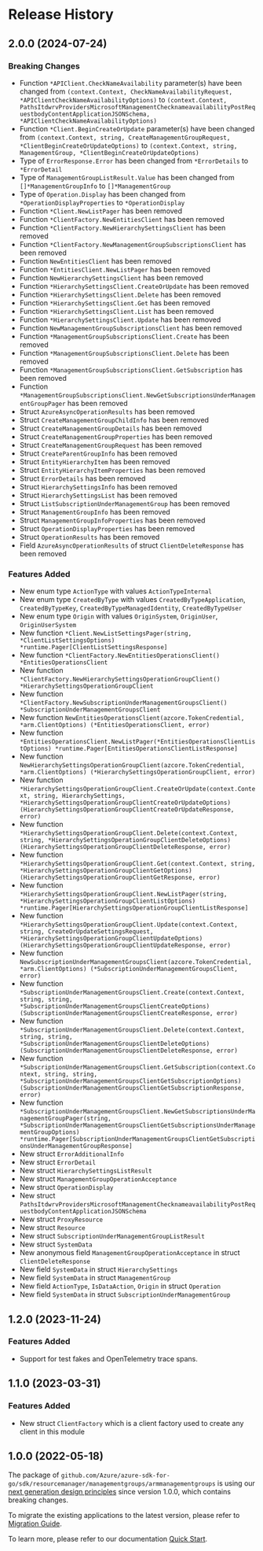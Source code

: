 # Release History

## 2.0.0 (2024-07-24)
### Breaking Changes

- Function `*APIClient.CheckNameAvailability` parameter(s) have been changed from `(context.Context, CheckNameAvailabilityRequest, *APIClientCheckNameAvailabilityOptions)` to `(context.Context, PathsItdwrvProvidersMicrosoftManagementChecknameavailabilityPostRequestbodyContentApplicationJSONSchema, *APIClientCheckNameAvailabilityOptions)`
- Function `*Client.BeginCreateOrUpdate` parameter(s) have been changed from `(context.Context, string, CreateManagementGroupRequest, *ClientBeginCreateOrUpdateOptions)` to `(context.Context, string, ManagementGroup, *ClientBeginCreateOrUpdateOptions)`
- Type of `ErrorResponse.Error` has been changed from `*ErrorDetails` to `*ErrorDetail`
- Type of `ManagementGroupListResult.Value` has been changed from `[]*ManagementGroupInfo` to `[]*ManagementGroup`
- Type of `Operation.Display` has been changed from `*OperationDisplayProperties` to `*OperationDisplay`
- Function `*Client.NewListPager` has been removed
- Function `*ClientFactory.NewEntitiesClient` has been removed
- Function `*ClientFactory.NewHierarchySettingsClient` has been removed
- Function `*ClientFactory.NewManagementGroupSubscriptionsClient` has been removed
- Function `NewEntitiesClient` has been removed
- Function `*EntitiesClient.NewListPager` has been removed
- Function `NewHierarchySettingsClient` has been removed
- Function `*HierarchySettingsClient.CreateOrUpdate` has been removed
- Function `*HierarchySettingsClient.Delete` has been removed
- Function `*HierarchySettingsClient.Get` has been removed
- Function `*HierarchySettingsClient.List` has been removed
- Function `*HierarchySettingsClient.Update` has been removed
- Function `NewManagementGroupSubscriptionsClient` has been removed
- Function `*ManagementGroupSubscriptionsClient.Create` has been removed
- Function `*ManagementGroupSubscriptionsClient.Delete` has been removed
- Function `*ManagementGroupSubscriptionsClient.GetSubscription` has been removed
- Function `*ManagementGroupSubscriptionsClient.NewGetSubscriptionsUnderManagementGroupPager` has been removed
- Struct `AzureAsyncOperationResults` has been removed
- Struct `CreateManagementGroupChildInfo` has been removed
- Struct `CreateManagementGroupDetails` has been removed
- Struct `CreateManagementGroupProperties` has been removed
- Struct `CreateManagementGroupRequest` has been removed
- Struct `CreateParentGroupInfo` has been removed
- Struct `EntityHierarchyItem` has been removed
- Struct `EntityHierarchyItemProperties` has been removed
- Struct `ErrorDetails` has been removed
- Struct `HierarchySettingsInfo` has been removed
- Struct `HierarchySettingsList` has been removed
- Struct `ListSubscriptionUnderManagementGroup` has been removed
- Struct `ManagementGroupInfo` has been removed
- Struct `ManagementGroupInfoProperties` has been removed
- Struct `OperationDisplayProperties` has been removed
- Struct `OperationResults` has been removed
- Field `AzureAsyncOperationResults` of struct `ClientDeleteResponse` has been removed

### Features Added

- New enum type `ActionType` with values `ActionTypeInternal`
- New enum type `CreatedByType` with values `CreatedByTypeApplication`, `CreatedByTypeKey`, `CreatedByTypeManagedIdentity`, `CreatedByTypeUser`
- New enum type `Origin` with values `OriginSystem`, `OriginUser`, `OriginUserSystem`
- New function `*Client.NewListSettingsPager(string, *ClientListSettingsOptions) *runtime.Pager[ClientListSettingsResponse]`
- New function `*ClientFactory.NewEntitiesOperationsClient() *EntitiesOperationsClient`
- New function `*ClientFactory.NewHierarchySettingsOperationGroupClient() *HierarchySettingsOperationGroupClient`
- New function `*ClientFactory.NewSubscriptionUnderManagementGroupsClient() *SubscriptionUnderManagementGroupsClient`
- New function `NewEntitiesOperationsClient(azcore.TokenCredential, *arm.ClientOptions) (*EntitiesOperationsClient, error)`
- New function `*EntitiesOperationsClient.NewListPager(*EntitiesOperationsClientListOptions) *runtime.Pager[EntitiesOperationsClientListResponse]`
- New function `NewHierarchySettingsOperationGroupClient(azcore.TokenCredential, *arm.ClientOptions) (*HierarchySettingsOperationGroupClient, error)`
- New function `*HierarchySettingsOperationGroupClient.CreateOrUpdate(context.Context, string, HierarchySettings, *HierarchySettingsOperationGroupClientCreateOrUpdateOptions) (HierarchySettingsOperationGroupClientCreateOrUpdateResponse, error)`
- New function `*HierarchySettingsOperationGroupClient.Delete(context.Context, string, *HierarchySettingsOperationGroupClientDeleteOptions) (HierarchySettingsOperationGroupClientDeleteResponse, error)`
- New function `*HierarchySettingsOperationGroupClient.Get(context.Context, string, *HierarchySettingsOperationGroupClientGetOptions) (HierarchySettingsOperationGroupClientGetResponse, error)`
- New function `*HierarchySettingsOperationGroupClient.NewListPager(string, *HierarchySettingsOperationGroupClientListOptions) *runtime.Pager[HierarchySettingsOperationGroupClientListResponse]`
- New function `*HierarchySettingsOperationGroupClient.Update(context.Context, string, CreateOrUpdateSettingsRequest, *HierarchySettingsOperationGroupClientUpdateOptions) (HierarchySettingsOperationGroupClientUpdateResponse, error)`
- New function `NewSubscriptionUnderManagementGroupsClient(azcore.TokenCredential, *arm.ClientOptions) (*SubscriptionUnderManagementGroupsClient, error)`
- New function `*SubscriptionUnderManagementGroupsClient.Create(context.Context, string, string, *SubscriptionUnderManagementGroupsClientCreateOptions) (SubscriptionUnderManagementGroupsClientCreateResponse, error)`
- New function `*SubscriptionUnderManagementGroupsClient.Delete(context.Context, string, string, *SubscriptionUnderManagementGroupsClientDeleteOptions) (SubscriptionUnderManagementGroupsClientDeleteResponse, error)`
- New function `*SubscriptionUnderManagementGroupsClient.GetSubscription(context.Context, string, string, *SubscriptionUnderManagementGroupsClientGetSubscriptionOptions) (SubscriptionUnderManagementGroupsClientGetSubscriptionResponse, error)`
- New function `*SubscriptionUnderManagementGroupsClient.NewGetSubscriptionsUnderManagementGroupPager(string, *SubscriptionUnderManagementGroupsClientGetSubscriptionsUnderManagementGroupOptions) *runtime.Pager[SubscriptionUnderManagementGroupsClientGetSubscriptionsUnderManagementGroupResponse]`
- New struct `ErrorAdditionalInfo`
- New struct `ErrorDetail`
- New struct `HierarchySettingsListResult`
- New struct `ManagementGroupOperationAcceptance`
- New struct `OperationDisplay`
- New struct `PathsItdwrvProvidersMicrosoftManagementChecknameavailabilityPostRequestbodyContentApplicationJSONSchema`
- New struct `ProxyResource`
- New struct `Resource`
- New struct `SubscriptionUnderManagementGroupListResult`
- New struct `SystemData`
- New anonymous field `ManagementGroupOperationAcceptance` in struct `ClientDeleteResponse`
- New field `SystemData` in struct `HierarchySettings`
- New field `SystemData` in struct `ManagementGroup`
- New field `ActionType`, `IsDataAction`, `Origin` in struct `Operation`
- New field `SystemData` in struct `SubscriptionUnderManagementGroup`


## 1.2.0 (2023-11-24)
### Features Added

- Support for test fakes and OpenTelemetry trace spans.


## 1.1.0 (2023-03-31)
### Features Added

- New struct `ClientFactory` which is a client factory used to create any client in this module


## 1.0.0 (2022-05-18)

The package of `github.com/Azure/azure-sdk-for-go/sdk/resourcemanager/managementgroups/armmanagementgroups` is using our [next generation design principles](https://azure.github.io/azure-sdk/general_introduction.html) since version 1.0.0, which contains breaking changes.

To migrate the existing applications to the latest version, please refer to [Migration Guide](https://aka.ms/azsdk/go/mgmt/migration).

To learn more, please refer to our documentation [Quick Start](https://aka.ms/azsdk/go/mgmt).